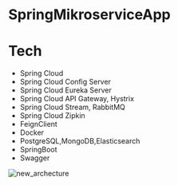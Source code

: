 # SpringMikroserviceApp

# Tech
* Spring Cloud
* Spring Cloud Config Server
* Spring Cloud Eureka Server
* Spring Cloud API Gateway, Hystrix
* Spring Cloud Stream, RabbitMQ
* Spring Cloud Zipkin
* FeignClient 
* Docker
* PostgreSQL,MongoDB,Elasticsearch
* SpringBoot
* Swagger 

![new_archecture](https://user-images.githubusercontent.com/57045507/158685532-30e14afe-5deb-4b6c-a434-fa0959df00dd.png)
